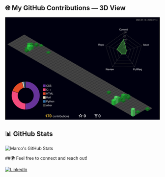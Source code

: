 ## 🌐 My GitHub Contributions — 3D View

![3D Contributions](./profile-3d-contrib/profile-night-green.svg)

## 📊 GitHub Stats
![Marco's GitHub Stats](https://github-readme-stats.vercel.app/api?username=MarcoFilho1&show_icons=true&theme=tokyonight)

##🌍 Feel free to connect and reach out!

[![LinkedIn](https://img.shields.io/badge/-LinkedIn-0A66C2?style=flat&logo=linkedin&logoColor=white)](www.linkedin.com/in/marco-filho-3159542b1)


<!--
**MarcoFilho1/MarcoFilho1** is a ✨ _special_ ✨ repository because its `README.md` (this file) appears on your GitHub profile.

Here are some ideas to get you started:

- 🔭 I’m currently working on ...
- 🌱 I’m currently learning ...
- 👯 I’m looking to collaborate on ...
- 🤔 I’m looking for help with ...
- 💬 Ask me about ...
- 📫 How to reach me: ...
- 😄 Pronouns: ...
- ⚡ Fun fact: ...
-->
